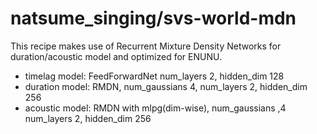 # natsume_singing/svs-world-mdn
This recipe makes use of Recurrent Mixture Density Networks for duration/acoustic model and optimized for ENUNU.

- timelag model: FeedForwardNet num\_layers 2, hidden\_dim 128
- duration model: RMDN, num\_gaussians 4, num\_layers 2, hidden\_dim 256
- acoustic model: RMDN with mlpg(dim-wise), num\_gaussians ,4 num\_layers 2, hidden\_dim 256
